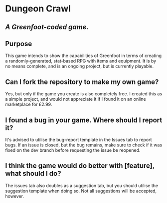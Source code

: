 # Dungeon Crawl
*A Greenfoot-coded game.*
------


## Purpose
This game intends to show the capabilities of Greenfoot in terms of creating a randomly-generated, stat-based RPG with items and equipment. It is by no means complete, and is an ongoing project, but is currently playable.


## Can I fork the repository to make my own game?
Yes, but only if the game you create is also completely free. I created this as a simple project, and would not appreciate it if I found it on an online marketplace for £2.99.
 
 
 ## I found a bug in your game. Where should I report it?
 It's advised to utilise the bug-report template in the Issues tab to report bugs. If an issue is closed, but the bug remains, make sure to check if it was fixed on the dev branch before requesting the issue be reopened.
 
 
 ## I think the game would do better with [feature], what should I do?
 The issues tab also doubles as a suggestion tab, but you should utilise the suggestion template when doing so. Not all suggestions will be accepted, however.
